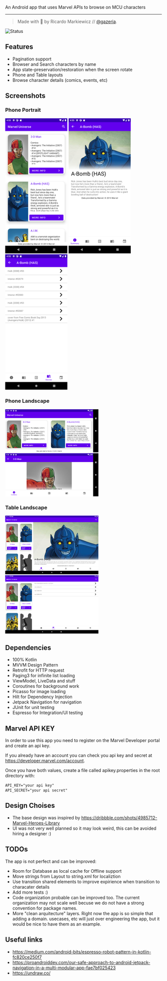 An Android app that uses Marvel APIs to browse on MCU characters

---
>Made with 💙 by Ricardo Markiewicz // [@gazeria](https://twitter.com/gazeria).


![Status](https://github.com/Gazer/marvel_universe/actions/workflows/android.yml/badge.svg?branch=main)

## Features

- Pagination support
- Browser and Search characters by name
- App state-preservation/restoration when the screen rotate
- Phone and Table layouts
- Browse character details (comics, events, etc)

## Screenshots

### Phone Portrait

<img src="/screenshots/Screenshot_20220222_165512.png?raw=true" width="200" /> <img src="/screenshots/Screenshot_20220222_165528.png?raw=true" width="200" /> <img src="/screenshots/Screenshot_20220222_165540.png?raw=true" width="200" />

### Phone Landscape

<img src="/screenshots/Screenshot_20220222_165600.png?raw=true" width="300" /> <img src="/screenshots/Screenshot_20220222_165620.png?raw=true" width="300" />

### Table Landscape

<img src="/screenshots/Screenshot_20220222_171016.png?raw=true" width="300" /> <img src="/screenshots/Screenshot_20220222_165806.png?raw=true" width="300" />

## Dependencies

* 100% Kotlin
* MVVM Design Pattern
* Retrofit for HTTP request
* Paging3 for infinite list loading
* ViewModel, LiveData and stuff
* Coroutines for background work
* Picasso for image loading
* Hilt for Dependency Injection
* Jetpack Navigation for navigation
* JUnit for unit testing
* Espresso for Integration/UI testing

## Marvel API KEY

In order to use this app you need to register on the Marvel Developer portal and create an api key.

If you already have an account you can check you api key and secret at https://developer.marvel.com/account.

Once you have both values, create a file called apikey.properties in the root directory with:

```
API_KEY="your api key"
API_SECRET="your api secret"
```

## Design Choises

* The base design was inspired by https://dribbble.com/shots/4985712-Marvel-Heroes-Library
* UI was not very well planned so it may look weird, this can be avoided hiring a designer :)

## TODOs

The app is not perfect and can be improved:

* Room for Database as local cache for Offline support
* Move strings from Layout to string.xml for localiztion
* Use transition shared elements to improve expirience when transition to characater details
* Add more tests :)
* Code organization probable can be improved too. The current organization may not scale well becuse we do not have a strong convention for package names.
* More "clean arquitecture" layers. Right now the app is so simple that adding a domain. usecases, etc will just over engineering the app, but it would be nice to have them as an example.

## Useful links

* https://medium.com/android-bits/espresso-robot-pattern-in-kotlin-fc820ce250f7
* https://proandroiddev.com/our-safe-approach-to-android-jetpack-navigation-in-a-multi-modular-app-fae7bf025423
* https://undraw.co/
